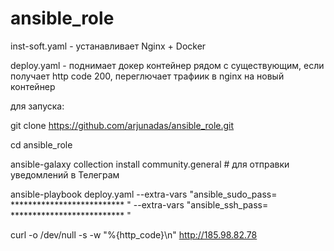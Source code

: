 # ansible_role

inst-soft.yaml - устанавливает Nginx + Docker

deploy.yaml - поднимает докер контейнер рядом с существующим, если получает http code 200, переглючает трафиик в nginx на новый контейнер


для запуска:

git clone https://github.com/arjunadas/ansible_role.git

cd ansible_role

ansible-galaxy collection install community.general # для отправки уведомлений в Телеграм

ansible-playbook deploy.yaml --extra-vars "ansible_sudo_pass= ************************** " --extra-vars "ansible_ssh_pass= ************************** "

curl -o /dev/null -s -w "%{http_code}\n" http://185.98.82.78
